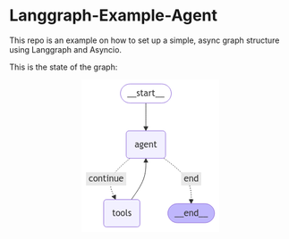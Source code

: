 # Langgraph-Example-Agent

This repo is an example on how to set up a simple, async graph structure using Langgraph and Asyncio. 

This is the state of the graph:
<div align="center">
<a href="ex_agent" alt="Graph state">
          <img src="ex_agent.png" alt= "Agent graphstate"></a>
</div>
